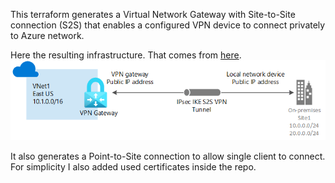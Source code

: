 This terraform generates a Virtual Network Gateway with Site-to-Site connection (S2S) that enables a configured VPN device to connect privately to Azure network.

Here the resulting infrastructure. That comes from [here](https://learn.microsoft.com/en-us/azure/vpn-gateway/tutorial-site-to-site-portal).
![Alt text](../docs/images/vpn-gateway-schema.png)

It also generates a Point-to-Site connection to allow single client to connect. For simplicity I also added used certificates inside the repo.